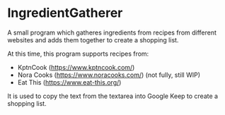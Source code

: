 # IngredientGatherer
A small program which gatheres ingredients from recipes from different websites and adds them together to create a shopping list.

At this time, this program supports recipes from:
- KptnCook (https://www.kptncook.com/)
- Nora Cooks (https://www.noracooks.com/) (not fully, still WIP)
- Eat This (https://www.eat-this.org/)

It is used to copy the text from the textarea into Google Keep to create a shopping list.